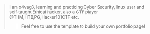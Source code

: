 > I am x4vag3,
learning and practicing Cyber Security, linux user and self-taught Ethical hacker, also a CTF player @THM,HTB,PG,Hacker101CTF etc.
>> Feel free to use the template to build your own portfolio page! 

<!---
Will be pushing my CTF writeups in account of my cyber security exploration and portfolio.
--->
